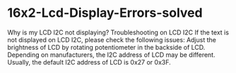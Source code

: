 # 16x2-Lcd-Display-Errors-solved
Why is my LCD I2C not displaying? Troubleshooting on LCD I2C  If the text is not displayed on LCD I2C, please check the following issues: Adjust the brightness of LCD by rotating potentiometer in the backside of LCD. Depending on manufacturers, the I2C address of LCD may be different. Usually, the default I2C address of LCD is 0x27 or 0x3F.
